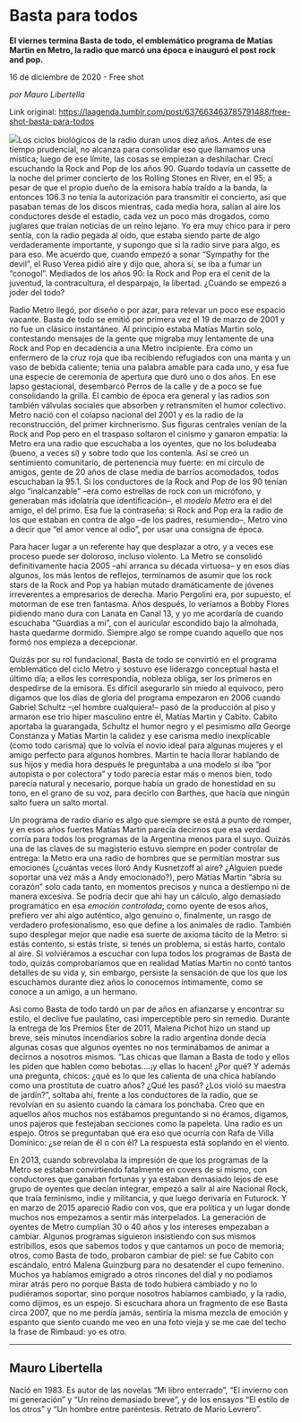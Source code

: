# Basta para todos

**El viernes termina Basta de todo, el emblemático programa de Matías Martin en Metro, la radio que marcó una época e inauguró el post rock and pop.**

16 de diciembre de 2020 - Free shot

_por Mauro Libertella_

Link original: https://laagenda.tumblr.com/post/637663463785791488/free-shot-basta-para-todos

![](https://64.media.tumblr.com/f59aab1410f0ffc1d110a3f9efe03ce8/a153ca57d2b9365d-71/s500x750/65923a13189e4dc7c86dde58eafe76797803029e.jpg)Los ciclos biológicos de la radio
duran unos diez años. Antes de ese tiempo prudencial, no alcanza para
consolidar eso que llamamos una mística; luego de ese límite, las cosas se
empiezan a deshilachar. Crecí escuchando la Rock and Pop de los años 90. Guardo
todavía un cassette de la noche del primer concierto de los Rolling Stones en
River, en el 95; a pesar de que el propio dueño de la emisora había traído a la
banda, la entonces 106.3 no tenía la autorización para transmitir el concierto,
asi que pasaban temas de los discos mientras, cada media hora, salían al aire
los conductores desde el estadio, cada vez un poco más drogados, como juglares
que traían noticias de un reino lejano. Yo era muy chico para ir pero sentía,
con la radio pegada al oído, que estaba siendo parte de algo verdaderamente
importante, y supongo que si la radio sirve para algo, es para eso. Me acuerdo
que, cuando empezó a sonar “Sympathy for the devil”, el Ruso Verea pidió aire y
dijo que, ahora sí, se iba a fumar un “conogol”. Mediados de los años 90: la
Rock and Pop era el cenit de la juventud, la contracultura, el desparpajo, la
libertad. ¿Cuándo se empezó a joder del todo?

Radio Metro llegó, por diseño o por
azar, para relevar un poco ese espacio vacante. Basta de todo se emitió por
primera vez el 19 de marzo de 2001 y no fue un clásico instantáneo. Al
principio estaba Matías Martin solo, contestando mensajes de la gente que
migraba muy lentamente de una Rock and Pop en decadencia a una Metro
incipiente. Era como un enfermero de la cruz roja que iba recibiendo refugiados
con una manta y un vaso de bebida caliente; tenía una palabra amable para cada
uno, y esa fue una especie de ceremonia de apertura que duró uno o dos años. En
ese lapso gestacional, desembarcó Perros de la calle y de a poco se fue
consolidando la grilla. El cambio de época era general y las radios son también
válvulas sociales que absorben y retransmiten el humor colectivo. Metro nació
con el colapso nacional del 2001 y es la radio de la reconstrucción, del primer
kirchnerismo. Sus figuras centrales venían de la Rock and Pop pero en el
traspaso soltaron el cinismo y ganaron empatía: la Metro era una radio que
escuchaba a los oyentes, que no los boludeaba (bueno, a veces sí) y sobre todo
que los contenía. Así se creó un sentimiento comunitario, de pertenencia muy
fuerte: en mi circulo de amigos, gente de 20 años de clase media de barrios
acomodados, todos escuchaban la 95.1. Si los conductores de la Rock and Pop de
los 90 tenían algo “inalcanzable” –era como estrellas de rock con un micrófono,
y generaban más idolatría que identificación–, el *modelo Metro* era el del amigo, el del primo. Esa fue la contraseña:
si Rock and Pop era la radio de los que estaban en contra de algo –de los
padres, resumiendo–, Metro vino a decir que “el amor vence al odio”, por usar
una consigna de época. 

Para hacer lugar a un referente hay
que desplazar a otro, y a veces ese proceso puede ser doloroso, incluso
violento. La Metro se consolidó definitivamente hacia 2005 –ahí arranca su
década virtuosa– y en esos días algunos, los más lentos de reflejos, terminamos
de asumir que los rock stars de la Rock and Pop ya habían mutado dramáticamente
de jóvenes irreverentes a empresarios de derecha. Mario Pergolini era, por
supuesto, el motorman de ese tren fantasma. Años después, lo veríamos a Bobby
Flores pidiendo mano dura con Lanata en Canal 13, y yo me acordaría de cuando
escuchaba “Guardias a mi”, con el auricular escondido bajo la almohada, hasta
quedarme dormido. Siempre algo se rompe cuando aquello que nos formó nos empieza
a decepcionar.

Quizás por su rol fundacional, Basta
de todo se convirtió en el programa emblemático del ciclo Metro y sostuvo ese
liderazgo conceptual hasta el último día; a ellos les correspondía, nobleza
obliga, ser los primeros en despedirse de la emisora. Es difícil asegurarlo sin
miedo al equívoco, pero digamos que los días de gloria del programa empezaron
en 2006 cuando Gabriel Schultz –¡el hombre cualquiera!– pasó de la producción
al piso y armaron ese trío hiper masculino entre él, Matías Martin y Cabito.
Cabito aportaba la guarangada, Schultz el humor negro y el pesimismo *alla* George Constanza y Matías Martin la
calidez y ese carisma medio inexplicable (como todo carisma) que lo volvía el
novio ideal para algunas mujeres y el amigo perfecto para algunos hombres.
Martin te hacía llorar hablando de sus hijos y media hora después le preguntaba
a una modelo si iba “por autopista o por colectora” y todo parecía estar más o
menos bien, todo parecía natural y necesario, porque había un grado de
honestidad en su tono, en el grano de su voz, para decirlo con Barthes, que
hacía que ningún salto fuera un salto mortal. 

Un programa de radio diario es algo
que siempre se está a punto de romper, y en esos años fuertes Matías Martin
parecía decirnos que esa verdad corría para todos los programas de la Argentina
menos para el suyo. Quizás una de las claves de su magisterio estuvo siempre en
poder controlar de entrega: la Metro era una radio de hombres que se permitían
mostrar sus emociones (¿cuántas veces lloró Andy Kusnetzoff al aire? ¿Alguien
puede soportar una vez más a Andy emocionado?), pero Matías Martin “abría su
corazón” solo cada tanto, en momentos precisos y nunca a destiempo ni de manera
excesiva. Se podría decir que ahi hay un cálculo, algo demasiado programático
en esa *emoción controlada*; como
oyente de esos años, prefiero ver ahí algo auténtico, algo genuino o,
finalmente, un rasgo de verdadero profesionalismo, eso que define a los
animales de radio. También supo desplegar mejor que nadie esa suerte de axioma
tácito de la Metro: si estás contento, si estás triste, si tenés un problema, si
estás harto, contalo al aire. Si volviéramos a escuchar con lupa todos los
programas de Basta de todo, quizás comprobaríamos que en realidad Matías Martin
no contó tantos detalles de su vida y, sin embargo, persiste la sensación de
que los que los escuchamos durante diez años lo conocemos íntimamente, como se
conoce a un amigo, a un hermano.

Asi como Basta de todo tardó un par
de años en afianzarse y encontrar su estilo, el declive fue paulatino, casi
imperceptible pero sin remedio. Durante la entrega de los Premios Eter de 2011,
Malena Pichot hizo un stand up breve, seis minutos incendiarios sobre la radio
argentina donde decía algunas cosas que algunos oyentes no nos terminábamos de
animar a decirnos a nosotros mismos. “Las chicas que llaman a Basta de todo y
ellos les piden que hablen como bebotas….¡y ellas lo hacen! ¿Por qué? Y además
una pregunta, chicos: ¿qué es lo que les calienta de una chica hablando como
una prostituta de cuatro años? ¿Qué les pasó? ¿Los violó su maestra de
jardín?”, soltaba ahí, frente a los conductores de la radio, que se revolvían
en su asiento cuando la cámara los ponchaba. Creo que en aquellos años muchos
nos estábamos preguntando si no éramos, digamos, unos pajeros que festejaban secciones
como la papeleta. Una radio es un espejo. Otros se preguntaban qué era eso que
ocurría con Rafa de Villa Domínico: ¿se reían de él o con él? La respuesta está
soplando en el viento.

En 2013, cuando sobrevolaba la
impresión de que los programas de la Metro se estaban convirtiendo fatalmente
en covers de sí mismo, con conductores que ganaban fortunas y ya estaban demasiado
lejos de ese grupo de oyentes que decían integrar, empezó a salir al aire
Nacional Rock, que traía feminismo, indie y militancia, y que luego derivaría
en Futurock. Y en marzo de 2015 apareció Radio con vos, que era política y un
lugar donde muchos nos empezamos a sentir más interpelados. La generación de
oyentes de Metro cumplían 30 o 40 años y los intereses empezaban a cambiar.
Algunos programas siguieron insistiendo con sus mismos estribillos, esos que
sabemos todos y que cantamos un poco de memoria; otros, como Basta de todo,
probaron cambiar de piel: se fue Cabito con escándalo, entró Malena Guinzburg
para no desatender el cupo femenino. Muchos ya habíamos emigrado a otros
rincones del dial y no podíamos mirar atrás pero no porque Basta de todo
hubiera cambiado y no lo pudiéramos soportar, sino porque nosotros habíamos
cambiado, y la radio, como dijimos, es un espejo. Si escuchara ahora un
fragmento de ese Basta circa 2007, que no me perdía jamás, sentiría la misma
mezcla de emoción y espanto que siento cuando me veo en una foto vieja y se me
cae del techo la frase de Rimbaud: yo es otro.



---

Mauro Libertella
----------------

 Nació en 1983. Es autor de las novelas “Mi libro enterrado”, “El invierno con mi generación” y “Un reino demasiado breve”, y de los ensayos “El estilo de los otros” y “Un hombre entre paréntesis. Retrato de Mario Levrero”. 

